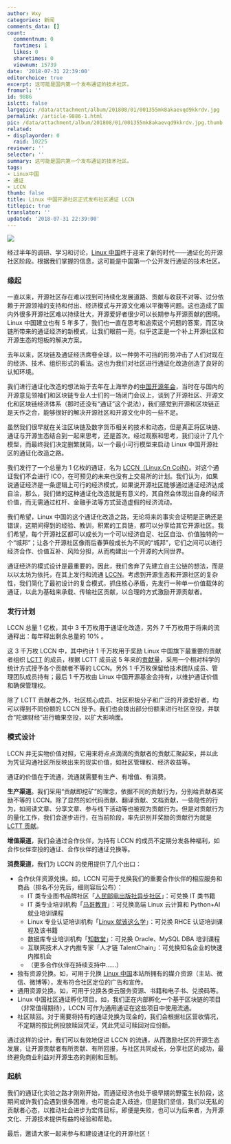 ```yaml
---
author: Wxy
categories: 新闻
comments_data: []
count:
  commentnum: 0
  favtimes: 1
  likes: 0
  sharetimes: 0
  viewnum: 15739
date: '2018-07-31 22:39:00'
editorchoice: true
excerpt: 这可能是国内第一个发布通证的技术社区。
fromurl: ''
id: 9886
islctt: false
largepic: /data/attachment/album/201808/01/001355mk8akaevqd9kkrdv.jpg
permalink: /article-9886-1.html
pic: /data/attachment/album/201808/01/001355mk8akaevqd9kkrdv.jpg.thumb.jpg
related:
- displayorder: 0
  raid: 10225
reviewer: ''
selector: ''
summary: 这可能是国内第一个发布通证的技术社区。
tags:
- Linux中国
- 通证
- LCCN
thumb: false
title: Linux 中国开源社区正式发布社区通证 LCCN
titlepic: true
translator: ''
updated: '2018-07-31 22:39:00'
---
```


![](/data/attachment/album/201808/01/001355mk8akaevqd9kkrdv.jpg)


经过半年的调研、学习和讨论，[Linux 中国](https://linux.cn/)终于迎来了新的时代——通证化的开源社区阶段。根据我们掌握的信息，这可能是中国第一个公开发行通证的技术社区。


### 缘起


一直以来，开源社区存在难以找到可持续化发展道路、贡献与收获不对等、过分依赖于开源领袖的支持和付出、经济模式与开源文化难以平衡等问题。这也造成了国内外很多开源社区难以持续壮大，开源爱好者很少可以长期参与开源贡献的困境。Linux 中国建立也有 5 年多了，我们也一直在思考和追索这个问题的答案，而区块链所带来的通证经济的新模式，让我们眼前一亮，似乎这正是一个补上开源社区和开源生态的短板的解决方案。


去年以来，区块链及通证经济席卷全球，以一种势不可挡的形势冲击了人们对现在的经济、技术、组织形式的看法。这也为我们对社区进行通证化改造创造了良好的认知环境。


我们进行通证化改造的想法始于去年在上海举办的[中国开源年会](http://www.huodongxing.com/go/coscon17)，当时在与国内的开源意见领袖们和区块链专业人士们的一场闭门会议上，谈到了开源社区、开源文化和区块链经济体系（那时还没有“通证”这个说法），我们感觉到开源和区块链正是天作之合，能够很好的解决开源社区和开源文化中的一些不足。


虽然我们很早就在关注区块链及数字货币相关的技术和动态，但是真正将区块链、通证与开源生态结合到一起来思考，还是首次。经过观察和思考，我们设计了几个模型，而最终我们决定删繁就简，以一个最小可行模型来启动 Linux 中国开源社区的通证化改造之路。


我们发行了一个总量为 1 亿枚的通证，名为 [LCCN（Linux.Cn CoiN）](https://etherscan.io/address/0x8f4f3b3c3a900d10e9cf74c30e16f5958d8fd339)。对这个通证我们不会进行 ICO，在可预见的未来也没有上交易所的计划。我们认为，如果说通证经济是一条逻辑上可行的经济模式，如果说开源社区能够通过通证经济达成自洽，那么，我们做的这种通证化改造就是有意义的，其自然会体现出自身的经济价值，而无需通过杠杆、金融手法等方式营造虚假的经济流动。


我们希望，Linux 中国的这个通证化改造之路，无论将来的事实会证明是正确还是错误，这期间得到的经验、教训，积累的工具链，都可以分享给其它开源社区。我们希望，每个开源社区都可以成长为一个可以经济自足、社区自治、价值独特的一个“城邦”；让各个开源社区像雨后春笋般成长为不同的“城邦”，它们之间可以进行经济合作、价值互补、风险分担，从而构建出一个开源的大同世界。


通证经济的模式设计是最重要的，因此，我们舍弃了先建立自主公链的想法，而是以以太坊为依托，在其上发行和流通 [LCCN](https://etherscan.io/address/0x8f4f3b3c3a900d10e9cf74c30e16f5958d8fd339)。考虑到开源生态和开源社区的复杂性，我们简化了最初设计的复合模式，抓住核心矛盾，先发行一种单一价值载体的通证，以此为基础来承载、传输社区贡献，以合理的方式激励开源贡献者。


### 发行计划


LCCN 总量 1 亿枚，其中 3 千万枚用于通证化改造，另外 7 千万枚用于将来的流通释出：每年释出剩余总量的 10% 。


这 3 千万枚 LCCN 中，其中约计 1 千万枚用于奖励 Linux 中国旗下最重要的贡献者组织 [LCTT](https://linux.cn/lctt/) 的成员，根据 LCTT 成员这 5 年来的[贡献量](https://linux.cn/lctt-list/)，采用一个相对科学的统计方式授予各个贡献者不等的 LCCN。另外 1 千万枚保留给技术团队成员、管理团队成员持有；最后 1 千万枚由 Linux 中国开源基金会持有，以维护通证价值和确保管理权。


除了 LCTT 贡献者之外，社区核心成员、社区积极分子和广泛的开源爱好者，均可以得到不同份额的 LCCN 授予。我们也会拨出部分份额来进行社区空投，并联合“陀螺财经”进行糖果空投，以扩大影响面。


### 模式设计


LCCN 并无实物价值对照，它用来将点点滴滴的贡献者的贡献汇聚起来，并以此为凭证沟通社区所反映出来的现实价值，如社区管理权、经济收益等。


通证的价值在于流通，流通就需要有生产、有增值、有消费。


**生产渠道**。我们采用“贡献即挖矿”的理念，依据不同的贡献行为，分别给贡献者奖励不等的 LCCN。除了显然的如代码贡献、翻译贡献、文档贡献，一些隐性的行为，如阅读文章、分享文章、参与线下活动等也被视为贡献行为。但是对贡献行为的量化工作，我们会逐步进行，在当前阶段，率先识别并奖励的贡献行为就是 [LCTT 贡献](https://linux.cn/lctt-list/)。


**增值渠道**，我们会通过合作伙伴，为持有 LCCN 的成员不定期分发各种福利，如合作伙伴空投的通证、合作伙伴的通证兑换等。


**消费渠道**，我们为 LCCN 的使用提供了几个出口：


* 合作伙伴资源兑换。如，LCCN 可用于兑换我们的重要合作伙伴的相应服务和商品（排名不分先后，细则容后公布）：
	+ IT 类专业图书品牌社区「[人民邮电出版社异步社区](https://www.epubit.com/)」：可兑换 IT 类书籍
	+ IT 类专业培训机构「[马哥教育](http://www.magedu.com/)」：可兑换高端 Linux 云计算和 Python+AI 就业培训课程
	+ Linux 专业认证培训机构「[Linux 就该这么学](https://www.linuxprobe.com/)」：可兑换 RHCE 认证培训课程及该书籍
	+ 数据库专业培训机构「[知数堂](http://zhishutang.com/)」：可兑换 Oracle、MySQL DBA 培训课程
	+ 互联网技术人才内推专家「人才链 TalentChain」：可兑换知名企业的快速内推机会
	+ （更多合作伙伴在持续支持中……）
* 独有资源兑换。如，可用于兑换 [Linux 中国](https://linux.cn/)本站所拥有的媒介资源（主站、微信、微博等），发布符合社区定位的广告和宣传。
* 通用资源兑换。如，可用于兑换各类云服务资源、书籍和电子书、兑换码等。
* Linux 中国社区通证孵化项目。如，我们正在内部孵化一个基于区块链的项目（非常值得期待），LCCN 可作为通用通证在这些项目中使用流通。
* 社区赎回。对于需要将持有的通证兑换为现金的，我们会根据社区营收情况，不定期的按比例投放赎回凭证，凭此凭证可赎回对应份额。


通过这样的设计，我们可以有效地促进 LCCN 的流通，从而激励社区的开源生态发展，让开源贡献者有所贡献、有所回报，与社区共同成长，分享社区的成功，最终避免商业利益对开源生态的剥削和压制。


### 起航


我们的通证化实验之路才刚刚开始，而通证经济也处于极早期的野蛮生长阶段，这期间或许我们会遇到很多困难，也可能会走入歧途，但是我们坚信，我们以无私的贡献者心态，以推动社会进步为宏伟目标，即便是失败，也可以为后来者，为开源文化、开源技术提供有益的经验和帮助。


最后，邀请大家一起来参与和建设通证化的开源社区！